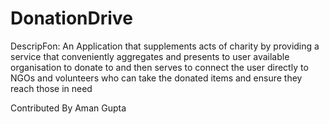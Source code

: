 # DonationDrive
DescripFon: An Application that supplements acts of charity by providing a service that conveniently aggregates and presents to user available organisation to donate to and then serves to connect the user directly to NGOs and volunteers who can take the donated items and ensure they reach those in need


Contributed By Aman Gupta

